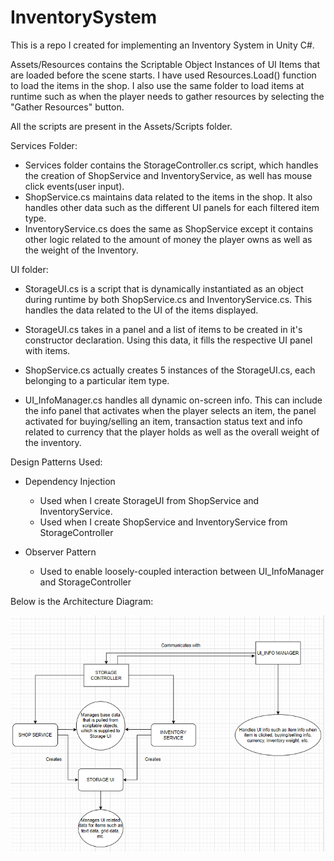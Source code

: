 # InventorySystem
This is a repo I created for implementing an Inventory System in Unity C#.

Assets/Resources contains the Scriptable Object Instances of UI Items that are loaded before the scene starts. I have used Resources.Load() function to load the items in the shop. I also use the same folder to load items at runtime such as when the player needs to gather resources by selecting the "Gather Resources" button.

All the scripts are present in the Assets/Scripts folder.

Services Folder:
- Services folder contains the StorageController.cs script, which handles the creation of ShopService and InventoryService, as well has mouse click events(user input).
- ShopService.cs maintains data related to the items in the shop. It also handles other data such as the different UI panels for each filtered item type.
- InventoryService.cs does the same as ShopService except it contains other logic related to the amount of money the player owns as well as the weight of the Inventory.

UI folder:
- StorageUI.cs is a script that is dynamically instantiated as an object during runtime by both ShopService.cs and InventoryService.cs. This handles the data related to the UI of the items displayed.
- StorageUI.cs takes in a panel and a list of items to be created in it's constructor declaration. Using this data, it fills the respective UI panel with items.
- ShopService.cs actually creates 5 instances of the StorageUI.cs, each belonging to a particular item type.

- UI_InfoManager.cs handles all dynamic on-screen info. This can include the info panel that activates when the player selects an item, the panel activated for buying/selling an item, transaction status text and info related to currency that the player holds as well as the overall weight of the inventory. 

Design Patterns Used:
- Dependency Injection 
    - Used when I create StorageUI from ShopService and InventoryService.
    - Used when I create ShopService and InventoryService from StorageController

- Observer Pattern
    - Used to enable loosely-coupled interaction between UI_InfoManager and StorageController

Below is the Architecture Diagram:




![](2024-02-13-16-00-46.png)